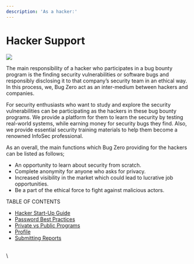```yaml
---
description: 'As a hacker:'
---
```


# Hacker Support

![](https://www.scorelab.org/bugzero-supports/assets/images/image\_hack.png)

The main responsibility of a hacker who participates in a bug bounty program is the finding security vulnerabilities or software bugs and responsibly disclosing it to that company’s security team in an ethical way. In this process, we, Bug Zero act as an inter-medium between hackers and companies.

For security enthusiasts who want to study and explore the security vulnerabilities can be participating as the hackers in these bug bounty programs. We provide a platform for them to learn the security by testing real-world systems, while earning money for security bugs they find. Also, we provide essential security training materials to help them become a renowned InfoSec professional.

As an overall, the main functions which Bug Zero providing for the hackers can be listed as follows;

* An opportunity to learn about security from scratch.
* Complete anonymity for anyone who asks for privacy.
* Increased visibility in the market which could lead to lucrative job opportunities.
* Be a part of the ethical force to fight against malicious actors.

TABLE OF CONTENTS

* [Hacker Start-Up Guide](hacker-start-up-guide.md)
* [Password Best Practices](password-best-practices.md)
* [Private vs Public Programs](private-vs-public-programs.md)
* [Profile](profile/)
* [Submitting Reports](submitting-reports.md)

\
\
